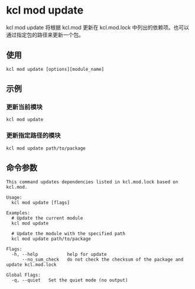 # kcl mod update

kcl mod update 将根据 kcl.mod 更新在 kcl.mod.lock 中列出的依赖项。也可以通过指定包的路径来更新一个包。

## 使用

```shell
kcl mod update [options][module_name]
```

## 示例

### 更新当前模块

```shell
kcl mod update
```

### 更新指定路径的模块

```shell
kcl mod update path/to/package
```

## 命令参数

```shell
This command updates dependencies listed in kcl.mod.lock based on kcl.mod.

Usage:
  kcl mod update [flags]

Examples:
  # Update the current module
  kcl mod update
  
  # Update the module with the specified path
  kcl mod update path/to/package

Flags:
  -h, --help           help for update
      --no_sum_check   do not check the checksum of the package and update kcl.mod.lock

Global Flags:
  -q, --quiet   Set the quiet mode (no output)
```
